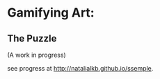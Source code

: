 # Gamifying Art:
## The Puzzle

(A work in progress)

see progress at http://natalialkb.github.io/ssemple.
